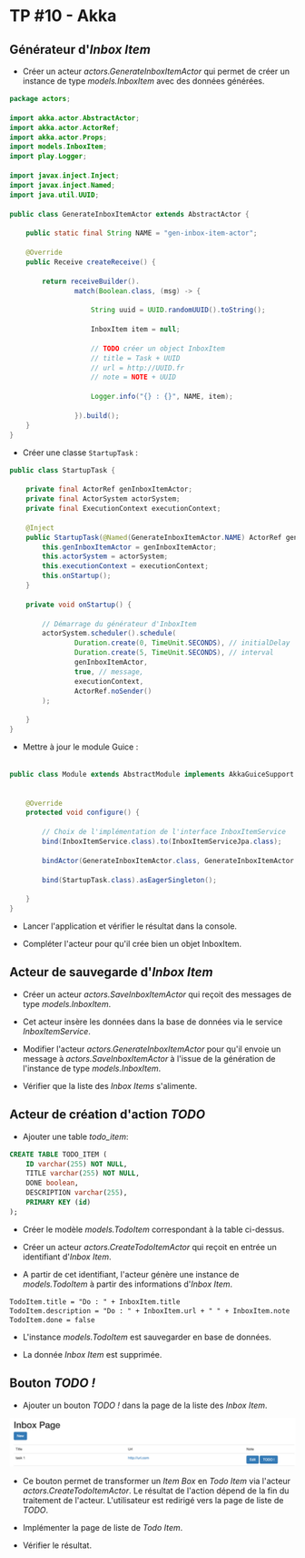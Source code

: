 # TP #10 - Akka

## Générateur d'_Inbox Item_

* Créer un acteur _actors.GenerateInboxItemActor_ qui permet de créer un instance de type _models.InboxItem_ avec des données générées.

```java
package actors;

import akka.actor.AbstractActor;
import akka.actor.ActorRef;
import akka.actor.Props;
import models.InboxItem;
import play.Logger;

import javax.inject.Inject;
import javax.inject.Named;
import java.util.UUID;

public class GenerateInboxItemActor extends AbstractActor {

    public static final String NAME = "gen-inbox-item-actor";

    @Override
    public Receive createReceive() {

        return receiveBuilder().
                match(Boolean.class, (msg) -> {

                    String uuid = UUID.randomUUID().toString();
                    
                    InboxItem item = null;
                    
                    // TODO créer un object InboxItem
                    // title = Task + UUID
                    // url = http://UUID.fr
                    // note = NOTE + UUID

                    Logger.info("{} : {}", NAME, item);

                }).build();
    }
}
```

* Créer une classe `StartupTask` :

```java
public class StartupTask {

    private final ActorRef genInboxItemActor;
    private final ActorSystem actorSystem;
    private final ExecutionContext executionContext;

    @Inject
    public StartupTask(@Named(GenerateInboxItemActor.NAME) ActorRef genInboxItemActor, ActorSystem actorSystem, ExecutionContext executionContext) {
        this.genInboxItemActor = genInboxItemActor;
        this.actorSystem = actorSystem;
        this.executionContext = executionContext;
        this.onStartup();
    }

    private void onStartup() {

        // Démarrage du générateur d'InboxItem
        actorSystem.scheduler().schedule(
                Duration.create(0, TimeUnit.SECONDS), // initialDelay
                Duration.create(5, TimeUnit.SECONDS), // interval
                genInboxItemActor,
                true, // message,
                executionContext,
                ActorRef.noSender()
        );

    }
}
```

* Mettre à jour le module Guice :

```java

public class Module extends AbstractModule implements AkkaGuiceSupport {


    @Override
    protected void configure() {

        // Choix de l'implémentation de l'interface InboxItemService
        bind(InboxItemService.class).to(InboxItemServiceJpa.class);
        
        bindActor(GenerateInboxItemActor.class, GenerateInboxItemActor.NAME);
      
        bind(StartupTask.class).asEagerSingleton();

    }
}

```

* Lancer l'application et vérifier le résultat dans la console.

* Compléter l'acteur pour qu'il crée bien un objet InboxItem.


## Acteur de sauvegarde d'_Inbox Item_

* Créer un acteur _actors.SaveInboxItemActor_ qui reçoit des messages de type _models.InboxItem_.

* Cet acteur insère les données dans la base de données via le service _InboxItemService_.

* Modifier l'acteur _actors.GenerateInboxItemActor_ pour qu'il envoie un message à _actors.SaveInboxItemActor_ à l'issue de la génération de l'instance de type _models.InboxItem_.

* Vérifier que la liste des _Inbox Items_ s'alimente.


## Acteur de création d'action _TODO_

* Ajouter une table _todo_item_:

```sql
CREATE TABLE TODO_ITEM (
    ID varchar(255) NOT NULL,
    TITLE varchar(255) NOT NULL,
    DONE boolean,
    DESCRIPTION varchar(255),
    PRIMARY KEY (id)
);
```

* Créer le modèle _models.TodoItem_ correspondant à la table ci-dessus.

* Créer un acteur _actors.CreateTodoItemActor_ qui reçoit en entrée un identifiant d'_Inbox Item_.

* A partir de cet identifiant, l'acteur génère une instance de _models.TodoItem_ à partir des informations d'_Inbox Item_.

```
TodoItem.title = "Do : " + InboxItem.title
TodoItem.description = "Do : " + InboxItem.url + " " + InboxItem.note
TodoItem.done = false
```

* L'instance _models.TodoItem_ est sauvegarder en base de données.

* La donnée _Inbox Item_ est supprimée.

## Bouton _TODO !_

* Ajouter un bouton _TODO !_ dans la page de la liste des _Inbox Item_.

![](images/tp-08-btn-todo.png)

* Ce bouton permet de transformer un _Item Box_ en _Todo Item_ via l'acteur _actors.CreateTodoItemActor_. Le résultat de l'action dépend de la fin du traitement de l'acteur. L'utilisateur est redirigé vers la page de liste de _TODO_.

* Implémenter la page de liste de _Todo Item_.

* Vérifier le résultat.

